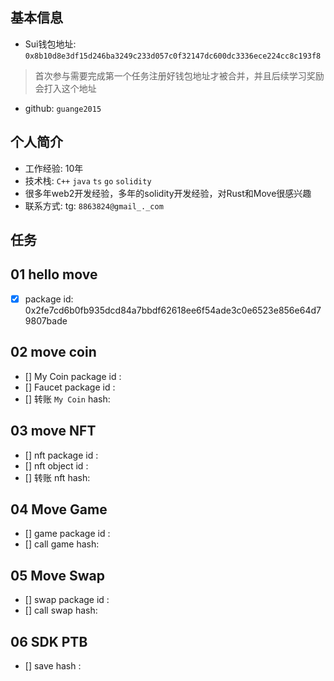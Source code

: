 ## 基本信息
- Sui钱包地址: `0x8b10d8e3df15d246ba3249c233d057c0f32147dc600dc3336ece224cc8c193f8`
> 首次参与需要完成第一个任务注册好钱包地址才被合并，并且后续学习奖励会打入这个地址
- github: `guange2015`

## 个人简介
- 工作经验: 10年
- 技术栈: `C++` `java` `ts` `go` `solidity`
- 很多年web2开发经验，多年的solidity开发经验，对Rust和Move很感兴趣
- 联系方式: tg: `8863824@gmail_._com` 

## 任务

##   01 hello move  
- [x] package id: 0x2fe7cd6b0fb935dcd84a7bbdf62618ee6f54ade3c0e6523e856e64d79807bade

##   02 move coin
- [] My Coin package id : 
- [] Faucet package id : 
- [] 转账 `My Coin` hash:

##   03 move NFT
- [] nft package id :
- [] nft object id : 
- [] 转账 nft  hash:

##   04 Move Game
- [] game package id :
- [] call game hash:

##   05 Move Swap
- [] swap package id :
- [] call swap hash:

##   06 SDK PTB
- [] save hash :
